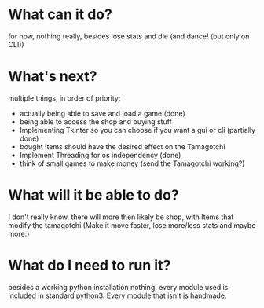 # What can it do?
for now, nothing really, besides lose stats and die (and dance! (but only on CLI))

# What's next?
multiple things, in order of priority:
- actually being able to save and load a game (done)
- being able to access the shop and buying stuff
- Implementing Tkinter so you can choose if you want a gui or cli (partially done)
- bought Items should have the desired effect on the Tamagotchi
- Implement Threading for os independency (done)
- think of small games to make money (send the Tamagotchi working?)

# What will it be able to do?
I don't really know, there will more then likely be shop,
with Items that modify the tamagotchi (Make it move faster, lose more/less stats and maybe more.)

# What do I need to run it?
besides a working python installation nothing,
every module used is included in standard python3.
Every module that isn't is handmade.
